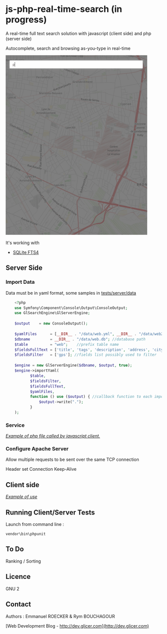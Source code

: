 # js-php-real-time-search (in progress)

A real-time full text search solution with javascript (client side) and php (server side)

Autocomplete, search and browsing as-you-type in real-time

![Sample Search](https://raw.githubusercontent.com/emmanuelroecker/js-php-real-time-search/master/doc/search_real_time.gif)

It's working with

*   [SQLite FTS4](https://sqlite.org/fts3.html)

## Server Side

### Import Data

Data must be in yaml format,
some samples in [tests/server/data](https://github.com/emmanuelroecker/js-php-real-time-search/tree/master/tests/server/data)

```php
    <?php
    use Symfony\Component\Console\Output\ConsoleOutput;
    use GlSearchEngine\GlServerEngine;

    $output    = new ConsoleOutput();

    $yamlFiles      = [__DIR__ . "/data/web.yml", __DIR__ . "/data/web2.yml"];  //yaml files list to import in database
    $dbname         = __DIR__ . "/data/web.db"; //database path
    $table          = "web";    //prefix table name
    $fieldsFullText = ['title', 'tags', 'description', 'address', 'city'];  //fields list to fulltext search
    $fieldsFilter   = ['gps']; //fields list possibly used to filter

    $engine = new GlServerEngine($dbname, $output, true);
    $engine->importYaml(
           $table,
           $fieldsFilter,
           $fieldsFullText,
           $yamlFiles,
           function () use ($output) { //callback function to each import
               $output->write(".");
           }
    );
```

### Service

[*Example of php file called by javascript client.*](https://github.com/emmanuelroecker/js-php-real-time-search/blob/master/tests/site1/search.php)

### Configure Apache Server

Allow multiple requests to be sent over the same TCP connection

<IfModule mod_headers.c>
    Header set Connection Keep-Alive
 </IfModule>

## Client side

[*Example of use*](https://github.com/emmanuelroecker/js-php-real-time-search/blob/master/samples/sample.html)

## Running Client/Server Tests

Launch from command line :

```console
vendor\bin\phpunit
```

## To Do

Ranking / Sorting

## Licence

GNU 2

## Contact

Authors : Emmanuel ROECKER & Rym BOUCHAGOUR

[Web Development Blog - http://dev.glicer.com](http://dev.glicer.com)